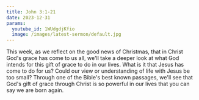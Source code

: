 ```yaml
---
title: John 3:1-21
date: 2023-12-31
params:
  youtube_id: 1WUdgdjKfio
  image: /images/latest-sermon/default.jpg
---
```

This week, as we reflect on the good news of Christmas, that in Christ God's grace has come to us all, we'll take a deeper look at what God intends for this gift of grace to do in our lives. What is it that Jesus has come to do for us? Could our view or understanding of life with Jesus be too small? Through one of the Bible's best known passages, we'll see that God's gift of grace through Christ is so powerful in our lives that you can say we are born again.
